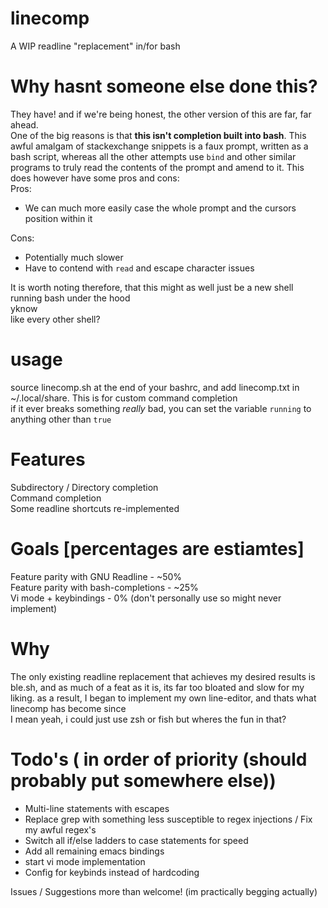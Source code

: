 # linecomp
A WIP readline "replacement" in/for bash  

# Why hasnt someone else done this?
They have! and if we're being honest, the other version of this are far, far ahead.  
One of the big reasons is that __this isn't completion built into bash__. This awful amalgam of stackexchange snippets is a faux prompt, written as a bash script, whereas all the other attempts use ``bind`` and other similar programs to truly read the contents of the prompt and amend to it. This does however have some pros and cons:  
Pros:  
 - We can much more easily case the whole prompt and the cursors position within it  

Cons:  
 - Potentially much slower
 - Have to contend with ``read`` and escape character issues  

It is worth noting therefore, that this might as well just be a new shell running bash under the hood  
yknow  
like every other shell?  

# usage
source linecomp.sh at the end of your bashrc, and add linecomp.txt in ~/.local/share. This is for custom command completion  
if it ever breaks something _really_ bad, you can set the variable ``running`` to anything other than ``true``  

# Features
Subdirectory / Directory completion  
Command completion  
Some readline shortcuts re-implemented  

# Goals [percentages are estiamtes]
Feature parity with GNU Readline - ~50%  
Feature parity with bash-completions - ~25%  
Vi mode + keybindings - 0%  (don't personally use so might never implement)

# Why
The only existing readline replacement that achieves my desired results is ble.sh, and as much of a feat as it is, its far too bloated and slow for my liking. as a result, I began to implement my own line-editor, and thats what linecomp has become since  
I mean yeah, i could just use zsh or fish but wheres the fun in that?  

# Todo's ( in order of priority (should probably put somewhere else))
 - Multi-line statements with escapes
 - Replace grep with something less susceptible to regex injections / Fix my awful regex's
 - Switch all if/else ladders to case statements for speed
 - Add all remaining emacs bindings
 - start vi mode implementation
 - Config for keybinds instead of hardcoding

Issues / Suggestions more than welcome! (im practically begging actually)
